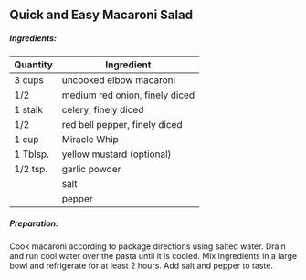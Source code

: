 ## Quick and Easy Macaroni Salad

##### Ingredients:

| Quantity | Ingredient                     |
|----------|--------------------------------|
| 3 cups   | uncooked elbow macaroni        |
| 1/2      | medium red onion, finely diced |
| 1 stalk  | celery, finely diced           |
| 1/2      | red bell pepper, finely diced  |
| 1 cup    | Miracle Whip                   |
| 1 Tblsp. | yellow mustard (optional)      |
| 1/2 tsp. | garlic powder                  |
|          | salt                           |
|          | pepper                         |

##### Preparation:
Cook macaroni according to package directions using salted water. Drain and run cool water over the pasta until it is cooled. 
Mix ingredients in a large bowl and refrigerate for at least 2 hours.  Add salt and pepper to taste.

